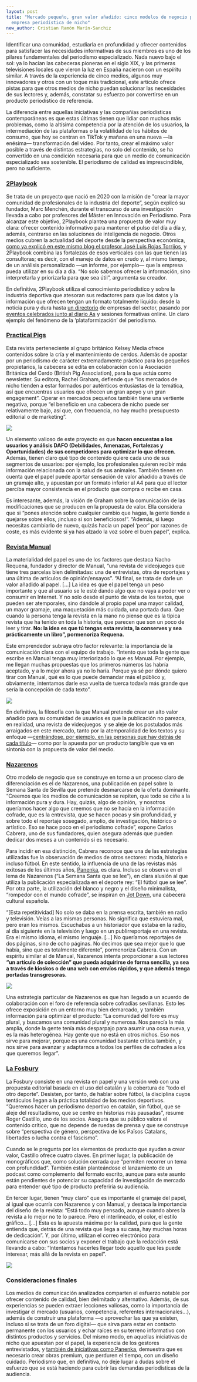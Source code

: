 ```yaml
---
layout: post
title: "Mercado pequeño, gran valor añadido: cinco modelos de negocio para la
  empresa periodística de nicho"
new_author: Cristian Ramón Marín-Sanchiz
---
```

Identificar una comunidad, estudiarla en profundidad y ofrecer contenidos para satisfacer las necesidades informativas de sus miembros es uno de los pilares fundamentales del periodismo especializado. Nada nuevo bajo el sol: ya lo hacían las cabeceras pioneras en el siglo XIX, y las primeras televisiones locales que vieron la luz en España nacieron con un espíritu similar. A través de la experiencia de cinco medios, algunos muy innovadores y otros con un toque más tradicional, este artículo ofrece pistas para que otros medios de nicho puedan solucionar las necesidades de sus lectores y, además, constatar su esfuerzo por convertirse en un producto periodístico de referencia.

La diferencia entre aquellas iniciativas y las compañías periodísticas contemporáneas es que estas últimas tienen que lidiar con muchos más problemas, como la altísima competencia por la atención de los usuarios, la intermediación de las plataformas o la volatilidad de los hábitos de consumo, que hoy se centran en TikTok y mañana en una nueva ―la enésima― transformación del vídeo. Por tanto, crear el máximo valor posible a través de distintas estrategias, no solo del contenido, se ha convertido en una condición necesaria para que un medio de comunicación especializado sea sostenible. El periodismo de calidad es imprescindible, pero no suficiente. 

### [2Playbook](https://www.2playbook.com/)

Se trata de un proyecto que nació en 2020 con la misión de "crear la mayor comunidad de profesionales de la industria del deporte”, según explicó su fundador, Marc Menchén, durante el transcurso de una investigación llevada a cabo por profesores del Máster en Innovación en Periodismo. Para alcanzar este objetivo, 2Playbook plantea una propuesta de valor muy clara: ofrecer contenido informativo para mantener el pulso del día a día y, además, centrarse en las soluciones de inteligencia de negocio. Otros medios cubren la actualidad del deporte desde la perspectiva económica, [como ya explicó en este mismo blog el profesor José Luis Rojas Torrijos](https://mip.umh.es/blog/2022/01/12/auge-periodismo-deportivo-negocios-newsletters-secciones/), y 2Playbook combina las fortalezas de esos verticales con las que tienen las consultoras; es decir, con el manejo de datos en crudo y, al mismo tiempo, de un análisis personalizado ―un informe, por ejemplo― que la empresa pueda utilizar en su día a día. “No solo sabemos ofrecer la información, sino interpretarla y priorizarla para que sea útil”, argumenta su creador.

En definitiva, 2Playbook utiliza el conocimiento periodístico y sobre la industria deportiva que atesoran sus redactores para que los datos y la información que ofrecen tengan un formato totalmente líquido: desde la noticia pura y dura hasta [un directorio](https://www.2playbook.com/whoswho.html) de empresas del sector, pasando por [eventos celebrados junto al diario As](https://pro.2playbook.com/) y sesiones formativas online. Un claro ejemplo del fenómeno de la ‘plataformización’ del periodismo.

### **[Practical Pigs](https://www.kelsey.co.uk/brand/farming-fisheries-smallholding/practical-pigs/)**

Esta revista perteneciente al grupo británico Kelsey Media ofrece contenidos sobre la cría y el mantenimiento de cerdos. Además de apostar por un periodismo de carácter extremadamente práctico para los pequeños propietarios, la cabecera se edita en colaboración con la Asociación Británica del Cerdo (British Pig Association), para la que actúa como newsletter. Su editora, Rachel Graham, defiende que “los mercados de nicho tienden a estar formados por auténticos entusiastas de la temática, así que encuentras usuarios que ofrecen un gran apoyo y un gran engagement”. Operar en mercados pequeños también tiene una vertiente negativa, porque “el beneficio en una cabecera de nicho puede ser relativamente bajo, así que, con frecuencia, no hay mucho presupuesto editorial o de marketing”.

![](/images/shots/practical-pigs.jpg)

Un elemento valioso de este proyecto es que **hacen encuestas a los usuarios y análisis DAFO (Debilidades, Amenazas, Fortalezas y Oportunidades) de sus competidores para optimizar lo que ofrecen.** Además, tienen claro qué tipo de contenido quiere cada uno de sus segmentos de usuarios: por ejemplo, los profesionales quieren recibir más información relacionada con la salud de sus animales. También tienen en cuenta que el papel puede aportar sensación de valor añadido a través de un gramaje alto, y apuestan por un formato inferior al A4 para que el lector perciba mayor consistencia en el producto que compra o recibe en casa.

Es interesante, además, la visión de Graham sobre la comunicación de las modificaciones que se producen en la propuesta de valor. Ella considera que si “pones atención sobre cualquier cambio que hagas, la gente tiende a quejarse sobre ellos, ¡incluso si son beneficiosos!”. “Además, si luego necesitas cambiarlo de nuevo, quizás hacia un papel ‘peor’ por razones de coste, es más evidente si ya has alzado la voz sobre el buen papel”, explica.

### **[Revista Manual](https://revistamanual.com/)**

La materialidad del papel es uno de los factores que destaca Nacho Requena, fundador y director de Manual, “una revista de videojuegos que tiene tres parcelas bien delimitadas: una de entrevistas, otra de reportajes y una última de artículos de opinión/ensayos”. “Al final, se trata de darle un valor añadido al papel. \[...] La idea es que el papel tenga un peso importante y que al usuario se le esté dando algo que no vaya a poder ver o consumir en Internet. Y no solo desde el punto de vista de los textos, que pueden ser atemporales, sino dándole al propio papel una mayor calidad, un mayor gramaje, una maquetación más cuidada, una portada dura. Que cuando la persona tenga la revista en la mano no piense que es la típica revista que ha tenido en toda la historia, que parecen que son un poco de leer y tirar. **No: la idea es que tú tengas esta revista, la conserves y sea prácticamente un libro”, pormenoriza Requena.**

Este emprendedor subraya otro factor relevante: la importancia de la comunicación clara con el equipo de trabajo. “Intento que toda la gente que escribe en Manual tenga muy interiorizado lo que es Manual. Por ejemplo, me llegan muchas propuestas que los primeros números las habría aceptado, y a lo mejor ahora ya no lo haría. Porque ya sé por dónde quiero tirar con Manual, qué es lo que puede demandar más el público y, obviamente, intentamos darle esa vuelta de tuerca todavía más grande que sería la concepción de cada texto”.

![](/images/shots/revista-manual-suscripcion.jpeg)

En definitiva, la filosofía con la que Manual pretende crear un alto valor añadido para su comunidad de usuarios es que la publicación no parezca, en realidad, una revista de videojuegos  y se aleje de los postulados más arraigados en este mercado, tanto por la atemporalidad de los textos y su enfoque ―[centrándose, por ejemplo, en las personas que hay detrás de cada título](https://mip.umh.es/blog/2021/02/23/papel-estaba-muerto-la-expansio-n-tranquila-del-periodismo-lento/)― como por la apuesta por un producto tangible que va en sintonía con la propuesta de valor del medio.

### **[Nazarenos](https://revistanazarenos.es/)**

Otro modelo de negocio que se construye en torno a un proceso claro de diferenciación es el de Nazarenos, una publicación en papel sobre la Semana Santa de Sevilla que pretende desmarcarse de la oferta dominante. “Creemos que los medios de comunicación se repiten, que todo se ciñe a la información pura y dura. Hay, quizás, algo de opinión,  y nosotros queríamos hacer algo que creemos que no se hacía en la información cofrade, que es la entrevista, que se hacen pocas y sin profundidad, y sobre todo el reportaje sosegado, amplio, de investigación, histórico o artístico. Eso se hace poco en el periodismo cofrade”, expone Carlos Cabrera, uno de sus fundadores, quien asegura además que pueden dedicar dos meses a un contenido si es necesario.

Para incidir en esa distinción, Cabrera reconoce que una de las estrategias utilizadas fue la observación de medios de otros sectores: moda, historia e incluso fútbol. En este sentido, la influencia de una de las revistas más exitosas de los últimos años, [Panenka](https://www.panenka.org/), es clara. Incluso se observa en el lema de Nazarenos (“La Semana Santa que se lee”), en clara alusión al que utiliza la publicación especializada en el deporte rey: “El fútbol que se lee”.  Por otra parte, la utilización del blanco y negro y el diseño minimalista, “rompedor con el mundo cofrade”, se inspiran en [Jot Down](https://www.jotdown.es/), una cabecera cultural española.

“\[Esta repetitividad] No solo se daba en la prensa escrita, también en radio y televisión. Veías a las mismas personas. No significa que estuviera mal, pero eran los mismos. Escuchabas a un historiador que estaba en la radio, al día siguiente en la televisión y luego en un publirreportaje en una revista. Era el mismo idioma, el mismo lenguaje. \[...] No queríamos reportajes de dos páginas, sino de ocho páginas. No decimos que sea mejor que lo que había, sino que es totalmente diferente”, pormenoriza Cabrera. Con un espíritu similar al de Manual, Nazarenos intenta proporcionar a sus lectores **“un artículo de colección” que pueda adquirirse de forma sencilla, ya sea a través de kioskos o de una web con envíos rápidos, y que además tenga portadas transgresoras.**

![](/images/shots/274888928_443432180908980_1112286576500890712_n.jpeg)

Una estrategia particular de Nazarenos es que han llegado a un acuerdo de colaboración con el foro de referencia sobre cofradías sevillanas. Esto les ofrece exposición en un entorno muy bien demarcado, y también información para optimizar el producto: “La comunidad del foro es muy plural, y buscamos una comunidad plural y numerosa. Nos parecía la más amplia, donde la gente tenía más desparpajo para asumir una cosa nueva, y es la más heterogénea. Hay gente que no está en otros nichos. Eso nos sirve para mejorar, porque es una comunidad bastante crítica también, y nos sirve para avanzar y adaptarnos a todos los perfiles de cofrades a los que queremos llegar”.

### **[La Fosbury](https://fosbury.cat/)**

La Fosbury consiste en una revista en papel y una versión web con una propuesta editorial basada en el uso del catalán y la cobertura de “todo el otro deporte”. Desisten, por tanto, de hablar sobre fútbol, la disciplina cuyos tentáculos llegan a la práctica totalidad de los medios deportivos. “Queremos hacer un periodismo deportivo en catalán, sin fútbol, que se aleje del resultadismo, que se centre en historias más pausadas”, resume Roger Castillo, uno de los socios. Asegura que su público valora el contenido crítico, que no depende de ruedas de prensa y que se construye sobre “perspectiva de género, perspectiva de los Països Catalans, libertades o lucha contra el fascismo”.

Cuando se le pregunta por los elementos de producto que ayudan a crear valor, Castillo ofrece cuatro claves. En primer lugar, la publicación de monográficos que, como solución cerrada que “permiten recorrer un tema con profundidad”. También están planteándose el lanzamiento de un podcast como complemento del formato escrito, aunque para este asunto están pendientes de potenciar su capacidad de investigación de mercado para entender qué tipo de producto preferiría su audiencia. 

En tercer lugar, tienen “muy claro” que es importante el gramaje del papel, al igual que ocurría con Nazarenos y con Manual, y destaca la importancia del diseño de la revista: “Está todo muy pensado, aunque cuando abres la revista a lo mejor no te lo parece. Pero el interlineado, el color, el estilo gráfico… \[...] Esta es la apuesta máxima por la calidad, para que la gente entienda que, detrás de una revista que llega a su casa, hay muchas horas de dedicación”. Y, por último, utilizan el correo electrónico para comunicarse con sus socios y exponer el trabajo que la redacción está llevando a cabo: “Intentamos hacerles llegar todo aquello que les puede interesar, más allá de la revista en papel”.

![](/images/shots/36_home.jpeg)

### Consideraciones finales

Los medios de comunicación analizados comparten el esfuerzo notable por ofrecer contenido de calidad, bien delimitado y alternativo. Además, de sus experiencias se pueden extraer lecciones valiosas, como la importancia de investigar el mercado (usuarios, competencia, referentes internacionales…), además de construir una plataforma ―o aprovechar las que ya existen, incluso si se trata de un foro digital― que sirva para estar en contacto permanente con los usuarios y echar raíces en su terreno informativo con distintos productos y servicios. Del mismo modo, en aquellas iniciativas de nicho que apuestan por el papel, la experiencia de los gestores entrevistados, y [también de iniciativas como Panenka](https://journals.sagepub.com/doi/pdf/10.1177/2167479519878674?casa_token=YacgIu9-t4UAAAAA:72aTPXy9bUcloFTDGykD6njJMzu0p0EYInWHsziKAfHo5P4vQYNJ5v7q10lDRAyZ7nspKewDl-O56w), demuestra que es necesario crear obras premium, que perduren el tiempo, con un diseño cuidado. Periodismo que, en definitiva, no deje lugar a dudas sobre el esfuerzo que se está haciendo para cubrir las demandas periodísticas de la audiencia.